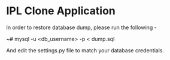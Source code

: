 # IPL Clone Application

In order to restore database dump, please run the following -

~# mysql -u <db_username> -p < dump.sql

And edit the settings.py file to match your database credentials.